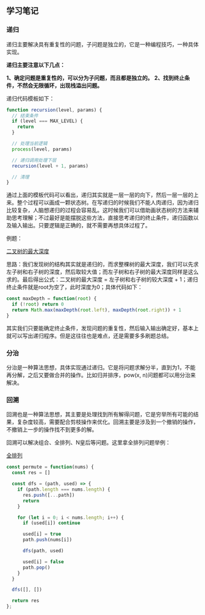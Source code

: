 ## 学习笔记

### 递归

递归主要解决具有重复性的问题，子问题是独立的，它是一种编程技巧，一种具体实现。

**递归主要注意以下几点：**

**1、确定问题是重复性的，可以分为子问题，而且都是独立的。**
**2、找到终止条件，不然会无限循环，出现栈溢出问题。**

递归代码模板如下：

```js
function recursion(level, params) {
  // 结束条件
  if (level === MAX_LEVEL) {
    return
  }

  // 处理当前逻辑
  process(level, params)

  // 递归调用处理下层
  recursion(level + 1, params)

  // 清理
}
```

通过上面的模板代码可以看出，递归其实就是一层一层的向下，然后一层一层的上来。整个过程可以画成一颗状态树。在写递归的时候我们不能人肉递归，因为递归比较复杂，人脑想递归的过程会容易乱。这时候我们可以借助画状态树的方法来辅助思考理解；不过最好是能摆脱这些方法，直接思考递归的终止条件，递归函数以及输入输出。只要逻辑是正确的，就不需要再想具体过程了。

例题：

[二叉树的最大深度](https://leetcode-cn.com/problems/maximum-depth-of-binary-tree/)

思路：我们发现树的结构其实就是递归的，而求整棵树的最大深度，我们可以先求左子树和右子树的深度，然后取较大值；而左子树和右子树的最大深度同样是这么求的。最后得出公式：二叉树的最大深度 = 左子树和右子树的较大深度 + 1；递归终止条件就是root为空了，此时深度为0；具体代码如下：

```js
const maxDepth = function(root) {
  if (!root) return 0
  return Math.max(maxDepth(root.left), maxDepth(root.right)) + 1
}
```

其实我们只要能确定终止条件，发现问题的重复性，然后输入输出确定好，基本上就可以写出递归程序。但是这往往也是难点，还是需要多多刷题总结。

### 分治

分治是一种算法思想，具体实现通过递归。它是将问题求解分半，直到为1，不能再分解，之后又要做合并的操作。比如归并排序，pow(x, n)问题都可以用分治来解决。

### 回溯

回溯也是一种算法思想，其主要是处理找到所有解得问题，它是穷举所有可能的结果，复杂度较高，需要配合剪枝操作来优化。回溯主要是涉及到一个撤销的操作，不撤销上一步的操作找不到更多的解。

回溯可以解决组合、全排列、N皇后等问题。这里拿全排列问题举例：

[全排列](https://leetcode-cn.com/problems/permutations/)

```js
const permute = function(nums) {
  const res = []

  const dfs = (path, used) => {
    if (path.length === nums.length) {
      res.push([...path])
      return
    }

    for (let i = 0; i < nums.length; i++) {
      if (used[i]) continue

      used[i] = true
      path.push(nums[i])

      dfs(path, used)

      used[i] = false
      path.pop()
    }
  }

  dfs([], [])

  return res
};
```